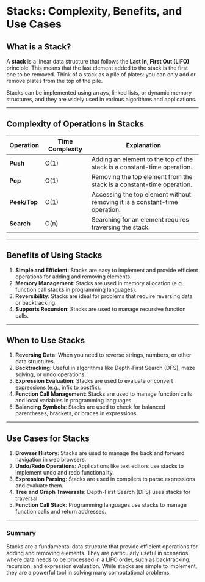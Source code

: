# Stacks: Complexity, Benefits, and Use Cases

## **What is a Stack?**
A **stack** is a linear data structure that follows the **Last In, First Out (LIFO)** principle. This means that the last element added to the stack is the first one to be removed. Think of a stack as a pile of plates: you can only add or remove plates from the top of the pile.

Stacks can be implemented using arrays, linked lists, or dynamic memory structures, and they are widely used in various algorithms and applications.

---

## **Complexity of Operations in Stacks**

| Operation   | Time Complexity | Explanation                                                                 |
|-------------|-----------------|-----------------------------------------------------------------------------|
| **Push**    | O(1)            | Adding an element to the top of the stack is a constant-time operation.     |
| **Pop**     | O(1)            | Removing the top element from the stack is a constant-time operation.       |
| **Peek/Top**| O(1)            | Accessing the top element without removing it is a constant-time operation. |
| **Search**  | O(n)            | Searching for an element requires traversing the stack.                     |

---

## **Benefits of Using Stacks**
1. **Simple and Efficient**: Stacks are easy to implement and provide efficient operations for adding and removing elements.
2. **Memory Management**: Stacks are used in memory allocation (e.g., function call stacks in programming languages).
3. **Reversibility**: Stacks are ideal for problems that require reversing data or backtracking.
4. **Supports Recursion**: Stacks are used to manage recursive function calls.

---

## **When to Use Stacks**
1. **Reversing Data**: When you need to reverse strings, numbers, or other data structures.
2. **Backtracking**: Useful in algorithms like Depth-First Search (DFS), maze solving, or undo operations.
3. **Expression Evaluation**: Stacks are used to evaluate or convert expressions (e.g., infix to postfix).
4. **Function Call Management**: Stacks are used to manage function calls and local variables in programming languages.
5. **Balancing Symbols**: Stacks are used to check for balanced parentheses, brackets, or braces in expressions.

---

## **Use Cases for Stacks**
1. **Browser History**: Stacks are used to manage the back and forward navigation in web browsers.
2. **Undo/Redo Operations**: Applications like text editors use stacks to implement undo and redo functionality.
3. **Expression Parsing**: Stacks are used in compilers to parse expressions and evaluate them.
4. **Tree and Graph Traversals**: Depth-First Search (DFS) uses stacks for traversal.
5. **Function Call Stack**: Programming languages use stacks to manage function calls and return addresses.

---

### Summary
Stacks are a fundamental data structure that provide efficient operations for adding and removing elements. They are particularly useful in scenarios where data needs to be processed in a LIFO order, such as backtracking, recursion, and expression evaluation. While stacks are simple to implement, they are a powerful tool in solving many computational problems.